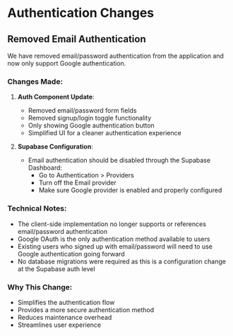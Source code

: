 # Authentication Changes

## Removed Email Authentication

We have removed email/password authentication from the application and now only support Google authentication.

### Changes Made:

1. **Auth Component Update**:

   - Removed email/password form fields
   - Removed signup/login toggle functionality
   - Only showing Google authentication button
   - Simplified UI for a cleaner authentication experience

2. **Supabase Configuration**:
   - Email authentication should be disabled through the Supabase Dashboard:
     - Go to Authentication > Providers
     - Turn off the Email provider
     - Make sure Google provider is enabled and properly configured

### Technical Notes:

- The client-side implementation no longer supports or references email/password authentication
- Google OAuth is the only authentication method available to users
- Existing users who signed up with email/password will need to use Google authentication going forward
- No database migrations were required as this is a configuration change at the Supabase auth level

### Why This Change:

- Simplifies the authentication flow
- Provides a more secure authentication method
- Reduces maintenance overhead
- Streamlines user experience

